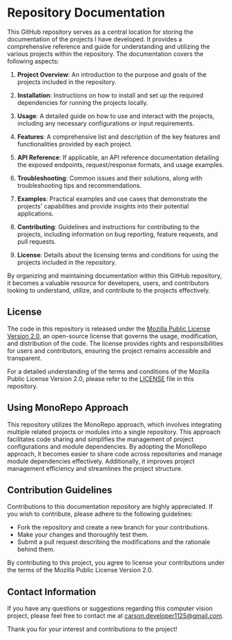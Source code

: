 # Repository Documentation

This GitHub repository serves as a central location for storing the documentation of the projects I have developed. It provides a comprehensive reference and guide for understanding and utilizing the various projects within the repository. The documentation covers the following aspects:

1. **Project Overview**: An introduction to the purpose and goals of the projects included in the repository.

2. **Installation**: Instructions on how to install and set up the required dependencies for running the projects locally.

3. **Usage**: A detailed guide on how to use and interact with the projects, including any necessary configurations or input requirements.

4. **Features**: A comprehensive list and description of the key features and functionalities provided by each project.

5. **API Reference**: If applicable, an API reference documentation detailing the exposed endpoints, request/response formats, and usage examples.

6. **Troubleshooting**: Common issues and their solutions, along with troubleshooting tips and recommendations.

7. **Examples**: Practical examples and use cases that demonstrate the projects' capabilities and provide insights into their potential applications.

8. **Contributing**: Guidelines and instructions for contributing to the projects, including information on bug reporting, feature requests, and pull requests.

9. **License**: Details about the licensing terms and conditions for using the projects included in the repository.

By organizing and maintaining documentation within this GitHub repository, it becomes a valuable resource for developers, users, and contributors looking to understand, utilize, and contribute to the projects effectively.

## License

The code in this repository is released under the [Mozilla Public License Version 2.0](https://www.mozilla.org/en-US/MPL/2.0/), an open-source license that governs the usage, modification, and distribution of the code. The license provides rights and responsibilities for users and contributors, ensuring the project remains accessible and transparent.

For a detailed understanding of the terms and conditions of the Mozilla Public License Version 2.0, please refer to the [LICENSE](LICENSE) file in this repository.

## Using MonoRepo Approach

This repository utilizes the MonoRepo approach, which involves integrating multiple related projects or modules into a single repository. This approach facilitates code sharing and simplifies the management of project configurations and module dependencies. By adopting the MonoRepo approach, it becomes easier to share code across repositories and manage module dependencies effectively. Additionally, it improves project management efficiency and streamlines the project structure.

## Contribution Guidelines

Contributions to this documentation repository are highly appreciated. If you wish to contribute, please adhere to the following guidelines:

- Fork the repository and create a new branch for your contributions.
- Make your changes and thoroughly test them.
- Submit a pull request describing the modifications and the rationale behind them.

By contributing to this project, you agree to license your contributions under the terms of the Mozilla Public License Version 2.0.

## Contact Information

If you have any questions or suggestions regarding this computer vision project, please feel free to contact me at [carson.developer1125@gmail.com](mailto:carson.developer1125@gmail.com).

Thank you for your interest and contributions to the project!
